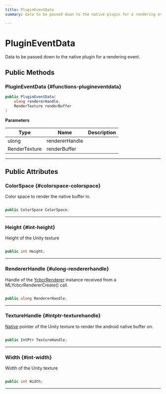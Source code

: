 ```yaml
---
title: PluginEventData
summary: data to be passed down to the native plugin for a rendering event. 

---
```


# PluginEventData




Data to be passed down to the native plugin for a rendering event.   





## Public Methods

###  PluginEventData {#functions-plugineventdata}

```csharp
public PluginEventData(
    ulong rendererHandle,
    RenderTexture renderBuffer
)
```


**Parameters**

| Type | Name  | Description  | 
|--|--|--|
| ulong |rendererHandle||
| RenderTexture |renderBuffer||






-----------

## Public Attributes

### ColorSpace {#colorspace-colorspace}

Color space to render the native buffer in. 

```csharp

public ColorSpace ColorSpace;

```






-----------

### Height {#int-height}

Height of the Unity texture 

```csharp

public int Height;

```






-----------

### RendererHandle {#ulong-rendererhandle}

Handle of the [YcbcrRenderer](/unity-api/api/UnityEngine.XR.MagicLeap/YcbcrRenderer/UnityEngine.XR.MagicLeap.YcbcrRenderer.md) instance received from a MLYcbcrRendererCreate() call. 

```csharp

public ulong RendererHandle;

```






-----------

### TextureHandle {#intptr-texturehandle}

[Native](/unity-api/api/UnityEngine.XR.MagicLeap.Native/UnityEngine.XR.MagicLeap.Native.md) pointer of the Unity texture to render the android native buffer on. 

```csharp

public IntPtr TextureHandle;

```






-----------

### Width {#int-width}

Width of the Unity texture 

```csharp

public int Width;

```






-----------

